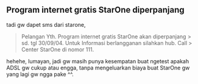 ## Program internet gratis StarOne diperpanjang

tadi gw dapet sms dari starone,

> Pelangan Yth. Program internet gratis StarOne akan diperpanjang > sd. tgl 30/09/04. Untuk Informasi berlangganan silahkan hub. Call > Center StarOne di nomor 111.

hehehe, lumayan, jadi gw masih punya kesempatan buat ngetest apakah ADSL gw cukup atau engga, tanpa mengeluarkan biaya buat StarOne gw yang lagi gw ngga pake ^^.

<!-- {"time": "2004-09-10 12:09:53", "title": "Program internet gratis StarOne diperpanjang"} -->
